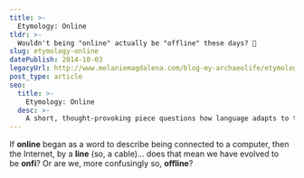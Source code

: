 ```yaml
---
title: >-
  Etymology: Online
tldr: >-
  Wouldn't being "online" actually be "offline" these days? 🤔 
slug: etymology-online
datePublish: 2014-10-03
legacyUrl: http://www.melaniemagdalena.com/blog-my-archaeolife/etymology-online
post_type: article
seo:
  title: >-
    Etymology: Online
  desc: >-
    A short, thought-provoking piece questions how language adapts to technological advances.
---
```


If **online** began as a word to describe being connected to a computer, then the Internet, by a **line** (so, a cable)... does that mean we have evolved to be **onfi**? Or are we, more confusingly so, **offline**?
